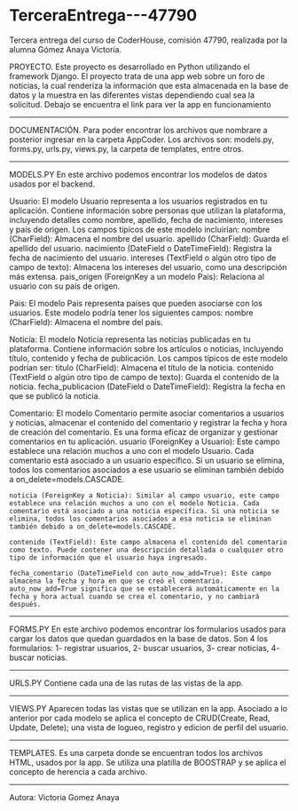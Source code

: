 # TerceraEntrega---47790
Tercera entrega del curso de CoderHouse, comisión 47790, realizada por la alumna Gómez Anaya Victoria.

PROYECTO.
Este proyecto es desarrollado en Python utilizando el framework Django. El proyecto trata de una app web sobre un foro de noticias, la cual renderiza la información que esta almacenada en la base de datos y la muestra en las diferentes vistas dependiendo cual sea la solicitud. Debajo se encuentra el link para ver la app en funcionamiento
________________________________________

DOCUMENTACIÓN.
Para poder encontrar los archivos que nombrare a posterior ingresar en la carpeta AppCoder. Los archivos son: models.py, forms.py, urls.py, views.py, la carpeta de templates, entre otros.
________________________________________

MODELS.PY
En este archivo podemos encontrar los modelos de datos usados por el backend.

Usuario:
El modelo Usuario representa a los usuarios registrados en tu aplicación. Contiene información sobre personas que utilizan la plataforma, incluyendo detalles como nombre, apellido, fecha de nacimiento, intereses y país de origen. Los campos típicos de este modelo incluirían:
	nombre (CharField): Almacena el nombre del usuario.
	apellido (CharField): Guarda el apellido del usuario.
	nacimiento (DateField o DateTimeField): Registra la fecha de nacimiento del usuario.
	intereses (TextField o algún otro tipo de campo de texto): Almacena los intereses del usuario, como una descripción más extensa.
	pais_origen (ForeignKey a un modelo Pais): Relaciona al usuario con su país de origen.

Pais:
El modelo Pais representa países que pueden asociarse con los usuarios. Este modelo podría tener los siguientes campos:
	nombre (CharField): Almacena el nombre del país.

Noticia:
El modelo Noticia representa las noticias publicadas en tu plataforma. Contiene información sobre los artículos o noticias, incluyendo título, contenido y fecha de publicación. Los campos típicos de este modelo podrían ser:
	titulo (CharField): Almacena el título de la noticia.
	contenido (TextField o algún otro tipo de campo de texto): Guarda el contenido de la noticia.
	fecha_publicacion (DateField o DateTimeField): Registra la fecha en que se publicó la noticia.

Comentario:
El modelo Comentario permite asociar comentarios a usuarios y noticias, almacenar el contenido del comentario y registrar la fecha y hora de creación del comentario. Es una forma eficaz de organizar y gestionar comentarios en tu aplicación.
    usuario (ForeignKey a Usuario): Este campo establece una relación muchos a uno con el modelo Usuario. Cada comentario está asociado a un usuario específico. Si un usuario se elimina, todos los comentarios asociados a ese usuario se eliminan también debido a on_delete=models.CASCADE.

    noticia (ForeignKey a Noticia): Similar al campo usuario, este campo establece una relación muchos a uno con el modelo Noticia. Cada comentario está asociado a una noticia específica. Si una noticia se elimina, todos los comentarios asociados a esa noticia se eliminan también debido a on_delete=models.CASCADE.

    contenido (TextField): Este campo almacena el contenido del comentario como texto. Puede contener una descripción detallada o cualquier otro tipo de información que el usuario haya ingresado.

    fecha_comentario (DateTimeField con auto_now_add=True): Este campo almacena la fecha y hora en que se creó el comentario. auto_now_add=True significa que se establecerá automáticamente en la fecha y hora actual cuando se crea el comentario, y no cambiará después.

________________________________________

FORMS.PY
En este archivo podemos encontrar los formularios usados para cargar los datos que quedan guardados en la base de datos. Son 4 los formularios: 1- registrar usuarios, 2- buscar usuarios, 3- crear noticias, 4- buscar noticias. 
________________________________________

URLS.PY
Contiene cada una de las rutas de las vistas de la app.
________________________________________

VIEWS.PY
Aparecen todas las vistas que se utilizan en la app. Asociado a lo anterior por cada modelo se aplica el concepto de CRUD(Create, Read, Update, Delete); una vista de logueo, registro y edicion de perfil del usuario. 
________________________________________

TEMPLATES.
Es una carpeta donde se encuentran todos los archivos HTML, usados por la app. Se utiliza una platilla de BOOSTRAP y se aplica el concepto de herencia a cada archivo.
________________________________________

Autora: Victoria Gomez Anaya
